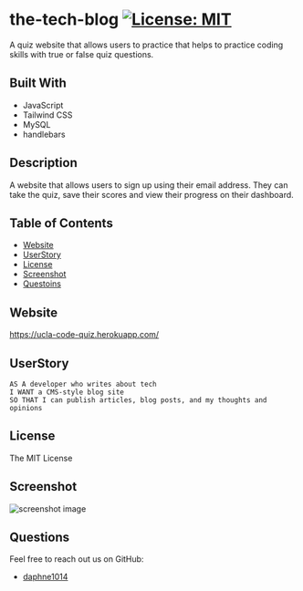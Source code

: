 # the-tech-blog [![License: MIT](https://img.shields.io/badge/License-MIT-yellow.svg)](https://opensource.org/licenses/MIT)
A quiz website that allows users to practice that helps to practice coding skills with true or false quiz questions.

## Built With

* JavaScript
* Tailwind CSS
* MySQL
* handlebars

## Description 

A website that allows users to sign up using their email address. They can take the quiz, save their scores and view their progress on their dashboard.


## Table of Contents 
- [Website](#website)
- [UserStory](#UserStory)
- [License](#license)
- [Screenshot](#screenshot)
- [Questoins](#questions)
  
## Website
  
 https://ucla-code-quiz.herokuapp.com/

 ## UserStory

```
AS A developer who writes about tech
I WANT a CMS-style blog site
SO THAT I can publish articles, blog posts, and my thoughts and opinions

```

## License 
  
  The MIT License


## Screenshot
  
  ![screenshot image](./public/img/website-screenshot.JPG?raw=true "Screenshot") 
   
## Questions
  Feel free to reach out us on GitHub: 

  * [daphne1014](https://github.com/daphne1014)
